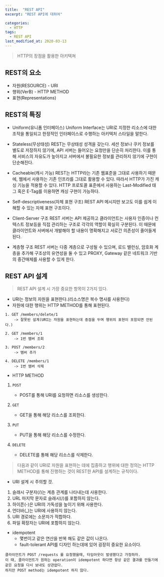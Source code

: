 ```yaml
---
title:  "REST API"
excerpt: "REST API에 대하여"

categories:
  - HTTP
tags:
  - REST API
last_modified_at: 2020-03-13
---
```


> HTTP의 장점을 활용한 아키텍쳐

## REST의 요소
* 자원(RESOURCE) - URI
* 행위(VerB) - HTTP METHOD
* 표현(Representations)

## REST의 특징
* Uniform(유니폼 인터페이스)
Uniform Interface는 URI로 지정한 리소스에 대한 조작을 통일되고 한정적인 인터페이스로 수행하는 아키텍처 스타일을 말한다.

* Stateless(무상태성)
REST는 무상태성 성격을 갖는다. 세션 정보나 쿠키 정보를 별도로 저장하지 않기에, API 서버는 들어오는 요청만을 단순히 처리한다.
이를 통해 서비스의 자유도가 높아지고 서버에서 불필요한 정보를 관리하지 않기에 구현이 단순해진다.

* Cacheable(캐시 가능)
REST는 HTTP라는 기존 웹표준을 그대로 사용하기 때문에, 웹에서 사용하는 기존 인프라를 그대로 활용할 수 있다.
따라서 HTTP가 가진 캐싱 기능을 적용할 수 있다. 
HTTP 프로토콜 표준에서 사용하는 Last-Modified 태그 혹은 E-Tag를 이용하면 캐싱 구현이 가능하다.

* Self-descriptiveness(자체 표현 구조)
REST API 메시지만 보고도 이를 쉽게 이해할 수 있는 자체 표현 구조이다.

* Client-Server 구조
REST 서버는 API 제공하고 클라이언트는 사용자 인증이나 컨텍스트 정보등을 직접 관리하는 구조로 각각의 역할이 확실히 구분된다.
이 때문에 클라이언트와 서버에서 개발해야 할 내용이 명확해지고 서로간 의존성이 줄어들게 된다.

* 계층형 구조
REST 서버는 다중 계층으로 구성될 수 있으며, 로드 밸런싱, 암호화 계층을 추가해 구조상의 유연성을 둘 수 있고
PROXY, Gateway 같은 네트워크 기반의 중간매체를 사용할 수 있게 한다.

## REST API 설계
> REST API 설계 시 가장 중요한 항목이 2가지 있다.

* URI는 정보의 자원을 표현한다.(리소스명은 복수 명사를 사용한다)
* 자원에 대한 행위는 HTTP METHOD를 통해 표현된다.

```
1. GET /members/delete/1 
    -> 잘못된 설계(URI는 자원을 표현하는데 중점을 두며 행위의 표현이 포함되면 안된다.)

2. GET /members/1 
    -> 1번 멤버 조회

3. POST /members/2
    -> 멤버 추가

4. DELETE /members/1
    -> 1번 멤버 삭제
```

* HTTP METHOD

1. `POST` 
    - POST를 통해 URI를 요청하면 리소스를 생성한다.

2. `GET` 
    - GET을 통해 해당 리소스를 조회한다.

3. `PUT`
    - PUT을 통해 해당 리소스를 수정한다.
    
4. `DELETE`
    - DELETE를 통해 해당 리소스를 삭제한다.  

> 다음과 같이 URI로 자원을 표현하는 데에 집중하고 행위에 대한 정의는 
> HTTP METHOD를 통해 진행하는 것이 REST한 API를 설계하는 규칙이다. 

* URI 설계 시 주의할 것.
1. 슬래시 구분자(/)는 계층 관계를 나타내는데 사용한다.
2. URL 마지막 문자로 슬래시(/)를 포함하지 않는다.
3. 하이픈(-)은 URI의 가독성을 높이기 위해 사용한다.
4. 언더바(_)는 URI에 사용하지 않는다.
5. URI 경로에는 소문자가 적합하다.
6. 파일 확장자는 URI에 포함하지 않는다.

* idempotent
    - 몇번이고 같은 연산을 반복 해도 같은 값이 나온다.
    - fault-tolerant API를 디자인 하는데에 있어 굉장히 중요한 요소이다.

```
클라이언트가 POST /requests 를 요청했을때, 타임아웃이 발생했다고 가정하자.
이 때, 클라이언트가 원하는 operation이 idempotent 하다면 항상 같은 결과를 만들기에 같은 요청을 다시 보내도 상관없다.
하지만 POST method는 idempotent 하지 않다.
```
